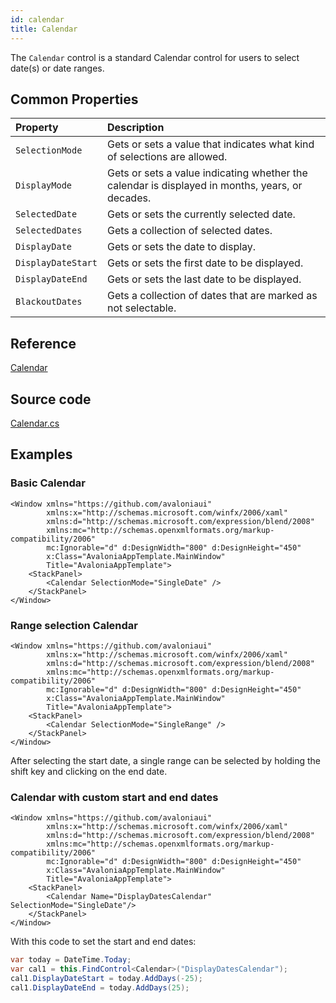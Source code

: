 ```yaml
---
id: calendar
title: Calendar
---
```


The `Calendar` control is a standard Calendar control for users to select date\(s\) or date ranges.

## Common Properties

| Property | Description |
| :--- | :--- |
| `SelectionMode` | Gets or sets a value that indicates what kind of selections are allowed. |
| `DisplayMode` | Gets or sets a value indicating whether the calendar is displayed in months, years, or decades. |
| `SelectedDate` | Gets or sets the currently selected date. |
| `SelectedDates` | Gets a collection of selected dates. |
| `DisplayDate` | Gets or sets the date to display. |
| `DisplayDateStart` | Gets or sets the first date to be displayed. |
| `DisplayDateEnd` | Gets or sets the last date to be displayed. |
| `BlackoutDates` | Gets a collection of dates that are marked as not selectable. |

## Reference

[Calendar](http://reference.avaloniaui.net/api/Avalonia.Controls/Calendar/)

## Source code

[Calendar.cs](https://github.com/AvaloniaUI/Avalonia/blob/master/src/Avalonia.Controls/Calendar/Calendar.cs)

## Examples

### Basic Calendar

```markup
<Window xmlns="https://github.com/avaloniaui"
        xmlns:x="http://schemas.microsoft.com/winfx/2006/xaml"
        xmlns:d="http://schemas.microsoft.com/expression/blend/2008"
        xmlns:mc="http://schemas.openxmlformats.org/markup-compatibility/2006"
        mc:Ignorable="d" d:DesignWidth="800" d:DesignHeight="450"
        x:Class="AvaloniaAppTemplate.MainWindow"
        Title="AvaloniaAppTemplate">
	<StackPanel>
		<Calendar SelectionMode="SingleDate" />
	</StackPanel>
</Window>
```

### Range selection Calendar

```markup
<Window xmlns="https://github.com/avaloniaui"
        xmlns:x="http://schemas.microsoft.com/winfx/2006/xaml"
        xmlns:d="http://schemas.microsoft.com/expression/blend/2008"
        xmlns:mc="http://schemas.openxmlformats.org/markup-compatibility/2006"
        mc:Ignorable="d" d:DesignWidth="800" d:DesignHeight="450"
        x:Class="AvaloniaAppTemplate.MainWindow"
        Title="AvaloniaAppTemplate">
	<StackPanel>
		<Calendar SelectionMode="SingleRange" />
	</StackPanel>
</Window>
```

After selecting the start date, a single range can be selected by holding the shift key and clicking on the end date.

### Calendar with custom start and end dates

```markup
<Window xmlns="https://github.com/avaloniaui"
        xmlns:x="http://schemas.microsoft.com/winfx/2006/xaml"
        xmlns:d="http://schemas.microsoft.com/expression/blend/2008"
        xmlns:mc="http://schemas.openxmlformats.org/markup-compatibility/2006"
        mc:Ignorable="d" d:DesignWidth="800" d:DesignHeight="450"
        x:Class="AvaloniaAppTemplate.MainWindow"
        Title="AvaloniaAppTemplate">
	<StackPanel>
		<Calendar Name="DisplayDatesCalendar" SelectionMode="SingleDate"/>
	</StackPanel>
</Window>
```

With this code to set the start and end dates:

```csharp
var today = DateTime.Today; 
var cal1 = this.FindControl<Calendar>("DisplayDatesCalendar");
cal1.DisplayDateStart = today.AddDays(-25);
cal1.DisplayDateEnd = today.AddDays(25);
```
